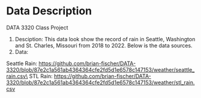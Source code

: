 # Data Description
DATA 3320 Class Project
1. Desciption: This data look show the record of rain in Seattle, Washington and St. Charles, Missouri from 2018 to 2022. Below is the data sources.
2. Data:

Seattle Rain: https://github.com/brian-fischer/DATA-3320/blob/87e2c1a561ab4364364cfe2fd5d1e6578c147153/weather/seattle_rain.csv\
STL Rain: https://github.com/brian-fischer/DATA-3320/blob/87e2c1a561ab4364364cfe2fd5d1e6578c147153/weather/stl_rain.csv
